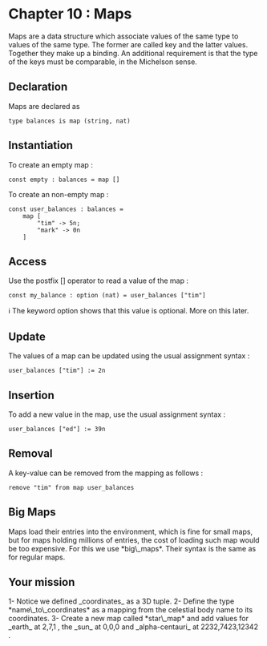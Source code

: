 # Chapter 10 : Maps

<dialog character="pilot">Ok it's now time to open our star map and decide where we want to go.</dialog>

Maps are a data structure which associate values of the same type to values of the same type. The former are called key and the latter values. Together they make up a binding. An additional requirement is that the type of the keys must be comparable, in the Michelson sense.

## Declaration

Maps are declared as

```
type balances is map (string, nat)
```

## Instantiation

To create an empty map :

```
const empty : balances = map []
```

To create an non-empty map :

```
const user_balances : balances =
    map [
        "tim" -> 5n;
        "mark" -> 0n
    ]
```

## Access

Use the postfix [] operator to read a value of the map :

```
const my_balance : option (nat) = user_balances ["tim"]
```

ℹ️ The keyword option shows that this value is optional. More on this later.

## Update

The values of a map can be updated using the usual assignment syntax :

```
user_balances ["tim"] := 2n
```

## Insertion

To add a new value in the map, use the usual assignment syntax :

```
user_balances ["ed"] := 39n
```

## Removal

A key-value can be removed from the mapping as follows :

```
remove "tim" from map user_balances
```

## Big Maps

<!-- prettier-ignore -->Maps load their entries into the environment, which is fine for small maps, but for maps holding millions of entries, the cost of loading such map would be too expensive. For this we use *big\_maps*. Their syntax is the same as for regular maps.

## Your mission

<!-- prettier-ignore -->1- Notice we defined _coordinates_ as a 3D tuple.

<!-- prettier-ignore -->2- Define the type *name\_to\_coordinates* as a mapping from the celestial body name to its coordinates.

<!-- prettier-ignore -->3- Create a new map called *star\_map* and add values for _earth_ at 2,7,1 , the _sun_ at 0,0,0 and _alpha-centauri_ at 2232,7423,12342 .
